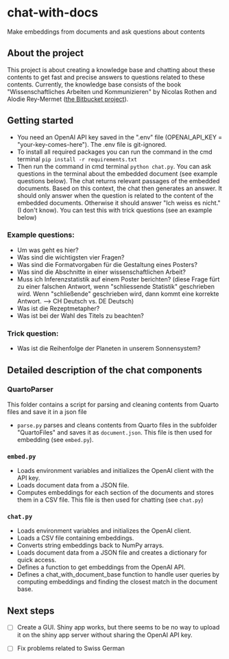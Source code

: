 # chat-with-docs
Make embeddings from documents and ask questions about contents

## About the project
This project is about creating a knowledge base and chatting about these contents to get fast and precise answers to questions related to these contents. Currently, the knowledge base consists of the book "Wissenschaftliches Arbeiten und Kommunizieren" by Nicolas Rothen and Alodie Rey-Mermet ([the Bitbucket project](https://bitbucket.org/nrothen/vorlesungsskript_m01_fs2021_wissarb/src/master/)).

## Getting started
* You need an OpenAI API key saved in the ".env" file (OPENAI_API_KEY = "your-key-comes-here"). The .env file is git-ignored.
* To install all required packages you can run the command in the cmd terminal `pip install -r requirements.txt`
* Then run the command in cmd terminal `python chat.py`. You can ask questions in the terminal about the embedded document (see example questions below). The chat returns relevant passages of the embedded documents. Based on this context, the chat then generates an answer. It should only answer when the question is related to the content of the embedded documents. Otherwise it should answer "Ich weiss es nicht." (I don't know). You can test this with trick questions (see an example below)

### Example questions:
* Um was geht es hier?
* Was sind die wichtigsten vier Fragen?
* Was sind die Formatvorgaben für die Gestaltung eines Posters?
* Was sind die Abschnitte in einer wissenschaftlichen Arbeit?
* Muss ich Inferenzstatistik auf einem Poster berichten? (diese Frage fürt zu einer falschen Antwort, wenn "schliessende Statistik" geschrieben wird. Wenn "schließende" geschrieben wird, dann kommt eine korrekte Antwort. --> CH Deutsch vs. DE Deutsch)
* Was ist die Rezeptmetapher?
* Was ist bei der Wahl des Titels zu beachten?

### Trick question:
* Was ist die Reihenfolge der Planeten in unserem Sonnensystem?

## Detailed description of the chat components
### QuartoParser
This folder contains a script for parsing and cleaning contents from Quarto files and save it in a json file
* `parse.py` parses and cleans contents from Quarto files in the subfolder "QuartoFiles" and saves it as `document.json`. This file is then used for embedding (see `embed.py`).

### `embed.py`
* Loads environment variables and initializes the OpenAI client with the API key.
* Loads document data from a JSON file.
* Computes embeddings for each section of the documents and stores them in a CSV file. This file is then used for chatting (see `chat.py`)

### `chat.py`
* Loads environment variables and initializes the OpenAI client.
* Loads a CSV file containing embeddings.
* Converts string embeddings back to NumPy arrays.
* Loads document data from a JSON file and creates a dictionary for quick access.
* Defines a function to get embeddings from the OpenAI API.
* Defines a chat_with_document_base function to handle user queries by computing embeddings and finding the closest match in the document base.

## Next steps
- [ ] Create a GUI. Shiny app works, but there seems to be no way to upload it on the shiny app server without sharing the OpenAI API key.
- [ ] Fix problems related to Swiss German 

